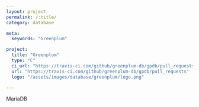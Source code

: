 ```yaml
---
layout: project
permalink: /:title/
category: database

meta:
  keywords: "Greenplum"

project:
  title: "Greenplum"
  type: "C"
  ci_url: "https://travis-ci.com/github/greenplum-db/gpdb/pull_requests"
  url: "https://travis-ci.com/github/greenplum-db/gpdb/pull_requests"
  logo: "/assets/images/database/greenplum/logo.png"

---
```

<p>MariaDB</p>
